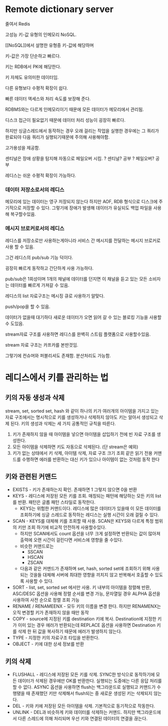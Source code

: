 
# Remote dictionary server

줄여서 Redis

고성능 키-값 유형의 인메모리 NoSQL.

[[NoSQL]]에서 설명한 유형중 키-값에 해당하며

키-값은 가장 단순하고 빠르다.

키는 RDB에서 PK에 해당한다.

키 자체도 유의미한 데이터임.

다른 유형보다 수평적 확장이 쉽다.

빠른 데이터 액세스와 처리 속도를 보장해 준다.

RDBMS와는 다르게 인메모리이기 때문에 모든 데이터가 메모리에서 관리됨.

디스크 접근이 필요없기 때문에 데이터 처리 성능이 굉장히 빠르다.

하지만 싱글스레드에서 동작하는 경우 오래 걸리는 작업을 실행한 경우에는 그 쿼리가 완료되야 다음 쿼리가 실행되기때문에 주의해 사용해야함.

고가용성을 제공함.

센티널은 장애 상황을 탐지해 자동으로 페일오버 시킴. 
? 센티널? 공부
? 페일오버? 공부

레디스는 쉬운 수평적 확장이 가능하다.

### 데이터 저장소로서의 레디스

메모리에 있는 데이터는 영구 저장되지 않는다 하지만 AOF, RDB 형식으로 디스크에 주기적으로 저장할 수 있다. 그렇기에 장애가 발생해 데이터가 유실되도 백업 파일을 사용해 복구할수있음.

### 메시지 브로커로서의 레디스

레디스를 저장소로만 사용하는게아니라 서비스 간 메시지를 전달하는 메시지 브로커로 사용 할 수 있음.

그건 레디스의 pub/sub 기능 덕이다.

굉장히 빠르게 동작하고 간단하게 사용 가능하다.

pub/sub은 1회성이며 1개의 채널에 데이터를 던지면 이 채널을 듣고 있는 모든 소비자는 데이터를 빠르게 가져갈 수 있음.

레디스의 list 자료구조는 메시징 큐로 사용하기 알맞다.

push/pop을 할 수 있음.

데이터가 없을때 대기하다 새로운 데이터가 오면 읽어 갈 수 있는 블로킹 기능을 사용할 수 도있음.

stream자료 구조를 사용하면 레디스를 완벽히 스트림 플랫폼으로 사용할수있음.

stream 자료 구조는 카프카를 본딴것임.

그렇기에 컨슈머와 퍼블리셔도 존재함. 분산처리도 가능함.

# 레디스에서 키를 관리하는 법

## 키의 자동 생성과 삭제

stream, set, sorted set, hash 와 같이 하나의 키가 여러개의 아이템을 가지고 있는 자료 구조에서는 명시적으로 키를 생성하거나 삭제하지 않아도 키는 알아서 생성되고 삭제 된다. 키의 생성과 삭제는 세 가지 공통적인 규칙을 따른다.

1) 키가 존재하지 않을 때 아이템을 넣으면 아이템을 삽입하기 전에 빈 자료 구조를 생성한다.
2) 모든 아이템을 삭제하면 키도 자동으로 삭제된다. (단 stream은 예외)
3) 키가 없는 상태에서 키 삭제, 아이템 삭제, 자료 구조 크기 조회 같은 읽기 전용 커맨드를 수행하면 에러를 반환하는 대신 키가 있으나 아이템이 없는 것처럼 동작 한다

## 키와 관련된 커맨드

- EXISTS - 키가 존재하는지 확인. 존재하면 1 그렇지 않으면 0을 반환
- KEYS - 레디스에 저장된 모든 키를 조회. 매칭되는 패턴에 해당하는 모든 키의 list를 반환. 패턴은 글롭 패턴 스타일로 동작한다.
	- KEYS는 위험한 커맨드이다. 레디스에 많은 데이터가 있을때 이 모든 데이터를 조회하기에 싱글 스레드로 동작하는 레디스는 실행 시간이 오래 걸릴 수 있다.
- SCAN - KEYS를 대체해 키를 조회할 때 사용. SCAN은 KEYS와 다르게 특정 범위의 키만 조회 하기에 비교적 안전하게 사용할수있다.
	- 하지만 SCAN에서도 count 옵션을 너무 크게 설정하면 반환되는 값이 많아져 출력에 오랜 시간이 걸린다면 서비스에 영향을 줄 수있다.
	- 비슷한 커맨드로는
		- SSCAN
		- HSCAN
		- ZSCAN
	- 다음과 같은 커맨드가 존재하며 set, hash, sorted set에 조회하기 위해 사용되는 것을들 대체해 서버에 최대한 영향을 끼치지 않고 반복해서 호출할 수 있도록 사용할 수 있다.
- SORT - list, set, sorted set 에서만 사용. 키 내부의 아이템을 정렬해 반환, ASC/DESC 옵션을 사용해 정렬 순서를 변경 가능, 문자열일 경우 ALPHA 옵션을 사용하여 사전 순으로 정렬 조회 가능
- RENAME / RENAMEENX - 모두 키의 이름을 변경 한다. 하지만 RENAMENX는 오직 변경할 키가 존재하지 않을 때만 동작
- COPY - source에 지정된 키를 destination 키에 복사. Destination에 지정한 키가 이미 있는 경우 에러가 반환되는데 REPLACE 옵션을 사용하면 Destination 키를 삭제 한 뒤 값을 복사하기 때문에 에러가 발생하지 않는다.
- TYPE - 지정한 키의 자료구조 타입을 반환한다.
- OBJECT - 키에 대한 상세 정보를 반환

## 키의 삭제

- FLUSHALL - 레디스에 저장된 모든 키를 삭제. SYNC한 방식으로 동작하기에 모든 데이터가 삭제된 경우에만 OK를 반환한다. 실행되는 도중에는 다른 응답 처리를 할 수 없다. ASYNC 옵션을 사용하면 flush는 백그라운드로 실행되고 커맨드가 수행됐을 때 존재했던 키만 삭제해서 flush되는 중 새로운 생성된 키는 삭제되지 않는다.
- DEL - 키와 키에 저장된 모든 아이템을 삭제. 기본적으로 동기적으로 작동한다.
- UNLINK - DEL과 비슷하게 키와 데이터를 삭제하는 커맨드. 하지만 백그라운드에서 다른 스레드에 의해 처리되며 우선 키와 연결된 데이터의 연결을 끊는다.
